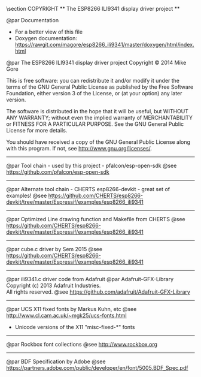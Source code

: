 \section COPYRIGHT
** The ESP8266 ILI9341 display driver project **

@par Documentation
 * For a better view of this file
 * Doxygen documentation: https://rawgit.com/magore/esp8266_ili9341/master/doxygen/html/index.html

@par The ESP8266 ILI9341 display driver project Copyright &copy; 2014 Mike Gore

 This is free software: you can redistribute it and/or modify it under the 
 terms of the GNU General Public License as published by the Free Software 
 Foundation, either version 3 of the License, or (at your option) any later version.

 The software is distributed in the hope that it will be useful,
 but WITHOUT ANY WARRANTY; without even the implied warranty of
 MERCHANTABILITY or FITNESS FOR A PARTICULAR PURPOSE.  See the
 GNU General Public License for more details.

 You should have received a copy of the GNU General Public License
 along with this program.  If not, see <http://www.gnu.org/licenses/>.



___
 @par Tool chain - used by this project - pfalcon/esp-open-sdk 
 @see  https://github.com/pfalcon/esp-open-sdk

___
 @par Alternate tool chain - CHERTS esp8266-devkit - great set of examples!
 @see https://github.com/CHERTS/esp8266-devkit/tree/master/Espressif/examples/esp8266_ili9341

___
 @par Optimized Line drawing function and Makefile from CHERTS
 @see https://github.com/CHERTS/esp8266-devkit/tree/master/Espressif/examples/esp8266_ili9341

___
 @par cube.c driver by Sem 2015
 @see https://github.com/CHERTS/esp8266-devkit/tree/master/Espressif/examples/esp8266_ili9341

___
 @par ili9341.c driver code from Adafruit
 @par Adafruit-GFX-Library Copyright (c) 2013 Adafruit Industries.  
  All rights reserved.
 @see  https://github.com/adafruit/Adafruit-GFX-Library
___
 @par UCS X11 fixed fonts by Markus Kuhn, etc
 @see http://www.cl.cam.ac.uk/~mgk25/ucs-fonts.html
 * Unicode versions of the X11 "misc-fixed-*" fonts

___
 @par Rockbox font collections
 @see http://www.rockbox.org
 
___
 @par BDF Specification by Adobe
 @see https://partners.adobe.com/public/developer/en/font/5005.BDF_Spec.pdf

